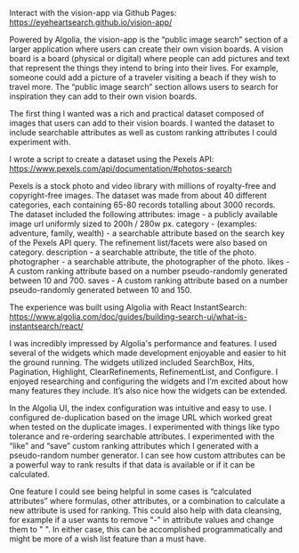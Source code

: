 Interact with the vision-app via Github Pages: 
https://eyeheartsearch.github.io/vision-app/

Powered by Algolia, the vision-app is the “public image search” section of a larger application where users can create their own vision boards. A vision board is a board (physical or digital) where people can add pictures and text that represent the things they intend to bring into their lives. For example, someone could add a picture of a traveler visiting a beach if they wish to travel more. The “public image search” section allows users to search for inspiration they can add to their own vision boards. 

The first thing I wanted was a rich and practical dataset composed of images that users can add to their vision boards. I wanted the dataset to include searchable attributes as well as custom ranking attributes I could experiment with. 

I wrote a script to create a dataset using the Pexels API:
https://www.pexels.com/api/documentation/#photos-search

Pexels is a stock photo and video library with millions of royalty-free and copyright-free images. The dataset was made from about 40 different categories, each containing 65-80 records totalling about 3000 records. The dataset included the following attributes:
image - a publicly available image url uniformly sized to 200h / 280w px.
category - (examples: adventure, family, wealth) - a searchable attribute  based on the search key of the Pexels API query. The refinement list/facets were also based on category. 
description - a searchable attribute, the title of the photo. 
photographer - a searchable attribute, the photographer of the photo. 
likes - A custom ranking attribute based on a number pseudo-randomly generated between 10 and 700.
saves - A custom ranking attribute based on a number pseudo-randomly generated between 10 and 150.

The experience was built using Algolia with React InstantSearch:
https://www.algolia.com/doc/guides/building-search-ui/what-is-instantsearch/react/

I was incredibly impressed by Algolia's performance and features. I used several of the widgets which made development enjoyable and easier to hit the ground running. The widgets utilized included SearchBox, Hits, Pagination, Highlight, ClearRefinements, RefinementList, and Configure. I enjoyed researching and configuring the widgets and I’m excited about how many features they include. It’s also nice how the widgets can be extended.

In the Algolia UI, the index configuration was intuitive and easy to use. I configured de-duplication based on the image URL which worked great when tested on the duplicate images. I experimented with things like typo tolerance and re-ordering searchable attributes. I experimented with the “like” and “save” custom ranking attributes which I generated with a pseudo-random number generator. I can see how custom attributes can be a powerful way to rank results if that data is available or if it can be calculated. 

One feature I could see being helpful in some cases is “calculated attributes” where formulas, other attributes, or a combination to calculate a new attribute is used for ranking. This could also help with data cleansing, for example if a user wants to remove "-" in attribute values and change them to " ". In either case, this can be accomplished programmatically and might be more of a wish list feature than a must have. 
